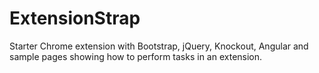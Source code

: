 ExtensionStrap
==============

Starter Chrome extension with Bootstrap, jQuery, Knockout, Angular and sample pages showing how to perform tasks in an extension.
